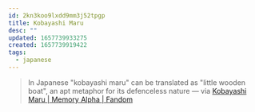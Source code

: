 ```yaml
---
id: 2kn3koo9lxdd9mm3j52tpgp
title: Kobayashi Maru
desc: ""
updated: 1657739933275
created: 1657739919422
tags:
  - japanese
---
```


> In Japanese "kobayashi maru" can be translated as "little wooden boat", an apt metaphor for its defenceless nature — via [Kobayashi Maru | Memory Alpha | Fandom](https://memory-alpha.fandom.com/wiki/Kobayashi_Maru)
